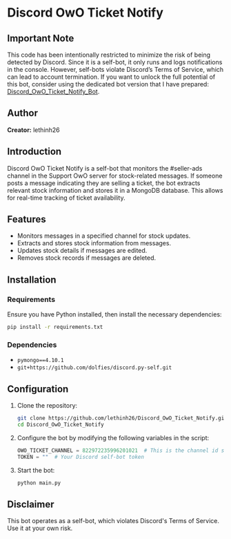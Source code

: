 # Discord OwO Ticket Notify

## Important Note
This code has been intentionally restricted to minimize the risk of being detected by Discord. Since it is a self-bot, it only runs and logs notifications in the console. However, self-bots violate Discord’s Terms of Service, which can lead to account termination. If you want to unlock the full potential of this bot, consider using the dedicated bot version that I have prepared: [Discord_OwO_Ticket_Notify_Bot](https://github.com/lethinh26/Discord_OwO_Ticket_Notify_Bot).

## Author
**Creator:** lethinh26

## Introduction
Discord OwO Ticket Notify is a self-bot that monitors the #seller-ads channel in the Support OwO server for stock-related messages. If someone posts a message indicating they are selling a ticket, the bot extracts relevant stock information and stores it in a MongoDB database. This allows for real-time tracking of ticket availability.

## Features
- Monitors messages in a specified channel for stock updates.
- Extracts and stores stock information from messages.
- Updates stock details if messages are edited.
- Removes stock records if messages are deleted.

## Installation
### Requirements
Ensure you have Python installed, then install the necessary dependencies:
```bash
pip install -r requirements.txt
```

### Dependencies
- `pymongo==4.10.1`
- `git+https://github.com/dolfies/discord.py-self.git`

## Configuration
1. Clone the repository:
   ```bash
   git clone https://github.com/lethinh26/Discord_OwO_Ticket_Notify.git
   cd Discord_OwO_Ticket_Notify
   ```
2. Configure the bot by modifying the following variables in the script:
   ```python
   OWO_TICKET_CHANNEL = 822972235996201021  # This is the channel id seller-ads DO NOT EDIT
   TOKEN = ""  # Your Discord self-bot token
   ```
3. Start the bot:
   ```bash
   python main.py
   ```

## Disclaimer
This bot operates as a self-bot, which violates Discord's Terms of Service. Use it at your own risk.

